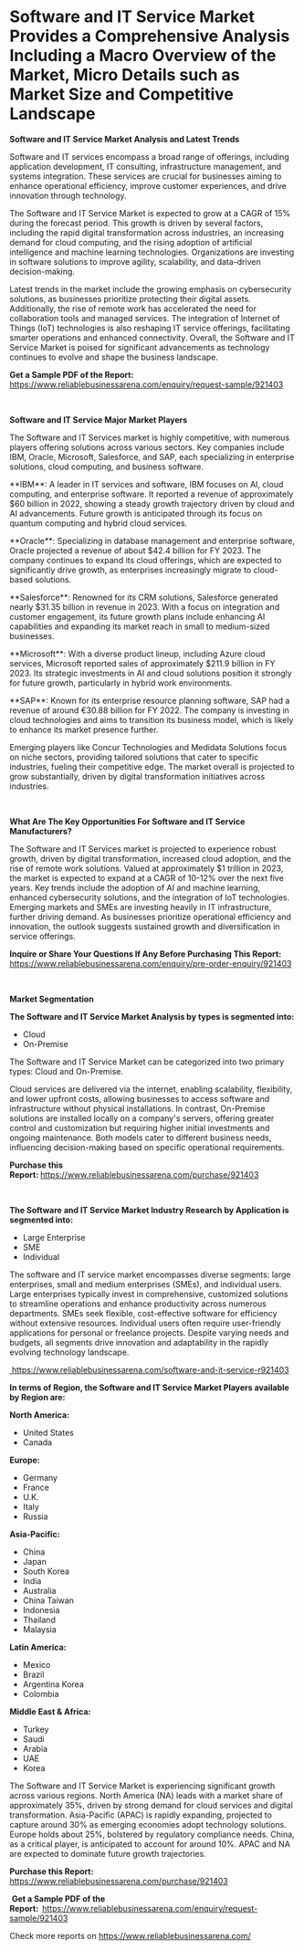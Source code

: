 <p><h1>Software and IT Service Market Provides a Comprehensive Analysis Including a Macro Overview of the Market, Micro Details such as Market Size and Competitive Landscape</h1></p><p><strong>Software and IT Service Market Analysis and Latest Trends</strong></p>
<p><p>Software and IT services encompass a broad range of offerings, including application development, IT consulting, infrastructure management, and systems integration. These services are crucial for businesses aiming to enhance operational efficiency, improve customer experiences, and drive innovation through technology. </p><p>The Software and IT Service Market is expected to grow at a CAGR of 15% during the forecast period. This growth is driven by several factors, including the rapid digital transformation across industries, an increasing demand for cloud computing, and the rising adoption of artificial intelligence and machine learning technologies. Organizations are investing in software solutions to improve agility, scalability, and data-driven decision-making. </p><p>Latest trends in the market include the growing emphasis on cybersecurity solutions, as businesses prioritize protecting their digital assets. Additionally, the rise of remote work has accelerated the need for collaboration tools and managed services. The integration of Internet of Things (IoT) technologies is also reshaping IT service offerings, facilitating smarter operations and enhanced connectivity. Overall, the Software and IT Service Market is poised for significant advancements as technology continues to evolve and shape the business landscape.</p></p>
<p><strong>Get a Sample PDF of the Report:&nbsp;</strong> <a href="https://www.reliablebusinessarena.com/enquiry/request-sample/921403?utm_campaign=2988&utm_medium=2&utm_source=Github&utm_content=ia&utm_term=11032025&utm_id=software-and-it-service">https://www.reliablebusinessarena.com/enquiry/request-sample/921403</a></p>
<p>&nbsp;</p>
<p><strong>Software and IT Service Major Market Players</strong></p>
<p><p>The Software and IT Services market is highly competitive, with numerous players offering solutions across various sectors. Key companies include IBM, Oracle, Microsoft, Salesforce, and SAP, each specializing in enterprise solutions, cloud computing, and business software.</p><p>**IBM**: A leader in IT services and software, IBM focuses on AI, cloud computing, and enterprise software. It reported a revenue of approximately $60 billion in 2022, showing a steady growth trajectory driven by cloud and AI advancements. Future growth is anticipated through its focus on quantum computing and hybrid cloud services.</p><p>**Oracle**: Specializing in database management and enterprise software, Oracle projected a revenue of about $42.4 billion for FY 2023. The company continues to expand its cloud offerings, which are expected to significantly drive growth, as enterprises increasingly migrate to cloud-based solutions.</p><p>**Salesforce**: Renowned for its CRM solutions, Salesforce generated nearly $31.35 billion in revenue in 2023. With a focus on integration and customer engagement, its future growth plans include enhancing AI capabilities and expanding its market reach in small to medium-sized businesses.</p><p>**Microsoft**: With a diverse product lineup, including Azure cloud services, Microsoft reported sales of approximately $211.9 billion in FY 2023. Its strategic investments in AI and cloud solutions position it strongly for future growth, particularly in hybrid work environments.</p><p>**SAP**: Known for its enterprise resource planning software, SAP had a revenue of around €30.88 billion for FY 2022. The company is investing in cloud technologies and aims to transition its business model, which is likely to enhance its market presence further.</p><p>Emerging players like Concur Technologies and Medidata Solutions focus on niche sectors, providing tailored solutions that cater to specific industries, fueling their competitive edge. The market overall is projected to grow substantially, driven by digital transformation initiatives across industries.</p></p>
<p>&nbsp;</p>
<p><strong>What Are The Key Opportunities For Software and IT Service Manufacturers?</strong></p>
<p><p>The Software and IT Services market is projected to experience robust growth, driven by digital transformation, increased cloud adoption, and the rise of remote work solutions. Valued at approximately $1 trillion in 2023, the market is expected to expand at a CAGR of 10-12% over the next five years. Key trends include the adoption of AI and machine learning, enhanced cybersecurity solutions, and the integration of IoT technologies. Emerging markets and SMEs are investing heavily in IT infrastructure, further driving demand. As businesses prioritize operational efficiency and innovation, the outlook suggests sustained growth and diversification in service offerings.</p></p>
<p><strong>Inquire or Share Your Questions If Any Before Purchasing This Report:</strong> <a href="https://www.reliablebusinessarena.com/enquiry/pre-order-enquiry/921403?utm_campaign=2988&utm_medium=2&utm_source=Github&utm_content=ia&utm_term=11032025&utm_id=software-and-it-service">https://www.reliablebusinessarena.com/enquiry/pre-order-enquiry/921403</a></p>
<p>&nbsp;</p>
<p><strong>Market Segmentation</strong></p>
<p><strong>The Software and IT Service Market Analysis by types is segmented into:</strong></p>
<p><ul><li>Cloud</li><li>On-Premise</li></ul></p>
<p><p>The Software and IT Service Market can be categorized into two primary types: Cloud and On-Premise. </p><p>Cloud services are delivered via the internet, enabling scalability, flexibility, and lower upfront costs, allowing businesses to access software and infrastructure without physical installations. In contrast, On-Premise solutions are installed locally on a company's servers, offering greater control and customization but requiring higher initial investments and ongoing maintenance. Both models cater to different business needs, influencing decision-making based on specific operational requirements.</p></p>
<p><strong>Purchase this Report:&nbsp;</strong><a href="https://www.reliablebusinessarena.com/purchase/921403?utm_campaign=2988&utm_medium=2&utm_source=Github&utm_content=ia&utm_term=11032025&utm_id=software-and-it-service">https://www.reliablebusinessarena.com/purchase/921403</a></p>
<p>&nbsp;</p>
<p><strong>The Software and IT Service Market Industry Research by Application is segmented into:</strong></p>
<p><ul><li>Large Enterprise</li><li>SME</li><li>Individual</li></ul></p>
<p><p>The software and IT service market encompasses diverse segments: large enterprises, small and medium enterprises (SMEs), and individual users. Large enterprises typically invest in comprehensive, customized solutions to streamline operations and enhance productivity across numerous departments. SMEs seek flexible, cost-effective software for efficiency without extensive resources. Individual users often require user-friendly applications for personal or freelance projects. Despite varying needs and budgets, all segments drive innovation and adaptability in the rapidly evolving technology landscape.</p></p>
<p><a href="https://www.reliablebusinessarena.com/software-and-it-service-r921403?utm_campaign=2988&utm_medium=2&utm_source=Github&utm_content=ia&utm_term=11032025&utm_id=software-and-it-service">&nbsp;https://www.reliablebusinessarena.com/software-and-it-service-r921403</a></p>
<p><strong>In terms of Region, the Software and IT Service Market Players available by Region are:</strong></p>
<p>
    <p> <strong> North America: </strong>
        <ul>
            <li>United States</li>
            <li>Canada</li>
        </ul>
        </p> 
    <p> <strong> Europe: </strong>
        <ul>
            <li>Germany</li>
            <li>France</li>
            <li>U.K.</li>
            <li>Italy</li>
            <li>Russia</li>
        </ul>
        </p> 
    <p> <strong> Asia-Pacific: </strong>
        <ul>
            <li>China</li>
            <li>Japan</li>
            <li>South Korea</li>
            <li>India</li>
            <li>Australia</li>
            <li>China Taiwan</li>
            <li>Indonesia</li>
            <li>Thailand</li>
            <li>Malaysia</li>
        </ul>
        </p> 
    <p> <strong> Latin America: </strong>
        <ul>
            <li>Mexico</li>
            <li>Brazil</li>
            <li>Argentina Korea</li>
            <li>Colombia</li>
        </ul>
        </p> 
    <p> <strong> Middle East & Africa: </strong>
        <ul>
            <li>Turkey</li>
            <li>Saudi</li>
            <li>Arabia</li>
            <li>UAE</li>
            <li>Korea</li>
        </ul>
    </p>
    </p>
<p><p>The Software and IT Service Market is experiencing significant growth across various regions. North America (NA) leads with a market share of approximately 35%, driven by strong demand for cloud services and digital transformation. Asia-Pacific (APAC) is rapidly expanding, projected to capture around 30% as emerging economies adopt technology solutions. Europe holds about 25%, bolstered by regulatory compliance needs. China, as a critical player, is anticipated to account for around 10%. APAC and NA are expected to dominate future growth trajectories.</p></p>
<p><strong>Purchase this Report: </strong><a href="https://www.reliablebusinessarena.com/purchase/921403?utm_campaign=2988&utm_medium=2&utm_source=Github&utm_content=ia&utm_term=11032025&utm_id=software-and-it-service">https://www.reliablebusinessarena.com/purchase/921403</a></p>
<p>&nbsp;<strong>Get a Sample PDF of the Report:&nbsp;&nbsp;</strong><a href="https://www.reliablebusinessarena.com/enquiry/request-sample/921403?utm_campaign=2988&utm_medium=2&utm_source=Github&utm_content=ia&utm_term=11032025&utm_id=software-and-it-service">https://www.reliablebusinessarena.com/enquiry/request-sample/921403</a></p>
<p><strong></strong></p>
<p>Check more reports on <a href="https://www.reliablebusinessarena.com/?utm_campaign=2988&utm_medium=2&utm_source=Github&utm_content=ia&utm_term=11032025&utm_id=software-and-it-service">https://www.reliablebusinessarena.com/</a></p>
